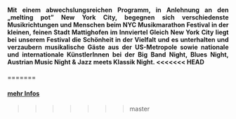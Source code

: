 <div align="justify"><h4> 
Mit einem abwechslungsreichen Programm, in Anlehnung an  den „melting pot” New York City, begegnen sich verschiedenste Musikrichtungen und Menschen beim NYC Musikmarathon Festival  in der kleinen, feinen Stadt Mattighofen im Innviertel
Gleich New York City liegt bei unserem Festival die Schönheit in der Vielfalt und es unterhalten und verzaubern musikalische Gäste aus der US-Metropole sowie nationale und internationale KünstlerInnen bei der Big Band Night, Blues Night, Austrian Music Night & Jazz meets Klassik Night.
<<<<<<< HEAD
</h4></div>
=======
</h4></div>

#### [mehr Infos](/festival)
>>>>>>> master

